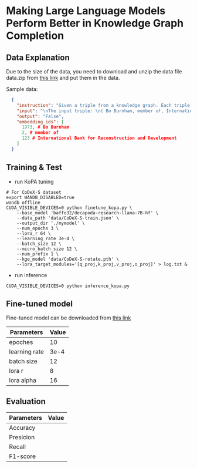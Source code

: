 # Making Large Language Models Perform Better in Knowledge Graph Completion


## Data Explanation
Due to the size of the data, you need to download and unzip the data file data.zip from [this link](https://drive.google.com/file/d/1J1Ioi23jTMaBkBDYzfIy2MAZYMUIjFWW/view?usp=drive_link) and put them in the data. 

Sample data:
```json
  {
    "instruction": "Given a triple from a knowledge graph. Each triple consists of a head entity, a relation, and a tail entity. Please determine the correctness of the triple and response True or False.",
    "input": "\nThe input triple: \n( Bo Burnham, member of, International Bank for Reconstruction and Development )\n",
    "output": "False",
    "embedding_ids": [
      1973, # Bo Burnham
      2, # member of
      123 # International Bank for Reconstruction and Development
    ]
  }
```

## Training & Test
- run KoPA tuning
```shell
# For CoDeX-S dataset
export WANDB_DISABLED=true
wandb offline
CUDA_VISIBLE_DEVICES=0 python finetune_kopa.py \
    --base_model 'baffo32/decapoda-research-llama-7B-hf' \
    --data_path 'data/CoDeX-S-train.json' \
    --output_dir './mymodel' \
    --num_epochs 3 \
    --lora_r 64 \
    --learning_rate 3e-4 \
    --batch_size 12 \
    --micro_batch_size 12 \
    --num_prefix 1 \
    --kge_model 'data/CoDeX-S-rotate.pth' \
    --lora_target_modules='[q_proj,k_proj,v_proj,o_proj]' > log.txt &
```

- run inference
```shell
CUDA_VISIBLE_DEVICES=0 python inference_kopa.py
```

## Fine-tuned model
Fine-tuned model can be downloaded from [this link](https://drive.google.com/drive/folders/1Y5789tyVtfAV_Z03OxbeWfkgbStRxWfp?usp=sharing)

|Parameters| Value |
|----------|-------|
|epoches| 10|
|learning rate| 3e-4|
|batch size| 12|
|lora r| 8 |
|lora alpha| 16|

## Evaluation
|Parameters| Value |
|----------|-------|
|Accuracy|  |
|Presicion|   |
|Recall|    |
|F1-score|  |
